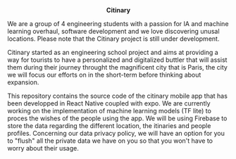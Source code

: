 <p align="center">
    <b>Citinary </b>
</p>

We are a group of 4 engineering students with a passion for IA and machine learning overhaul, software development and we love discovering unusal locations. Please note that the Citinary project is still under development.

Citinary started as an engineering school project and aims at providing a way for tourists to have a personalized and digitalized buttler that will assist them during their journey throught the magnificent city that is Paris, the city we will focus our efforts on in the short-term before thinking about expansion.

This repository contains the source code of the citinary mobile app that has been developped in React Native coupled with expo. We are currently working on the implementation of machine learning models (TF lite) to proces the wishes of the people using the app. We will be using Firebase to store the data regarding the different location, the itinaries and people profiles. Concerning our data privacy policy, we will have an option for you to "flush" all the private data we have on you so that you won't have to worry about their usage.
